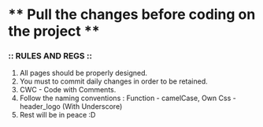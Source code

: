 # ** Pull the changes before coding on the project  **

### :: RULES AND REGS ::

1.  All pages should be properly designed.
2.  You must to commit daily changes in order to be retained.
3.  CWC - Code with Comments.
4.  Follow the naming conventions : Function - camelCase, Own Css - header_logo (With Underscore)
5.  Rest will be in peace :D



